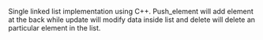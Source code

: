 Single linked list implementation using C++.
Push_element will add element at the back while update will modify data inside list
and delete will delete an particular element in the list.

